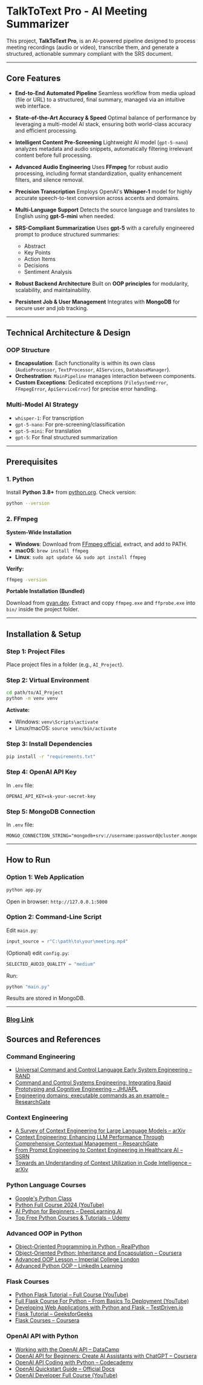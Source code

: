 # TalkToText Pro - AI Meeting Summarizer

This project, **TalkToText Pro**, is an AI-powered pipeline designed to process meeting recordings (audio or video), transcribe them, and generate a structured, actionable summary compliant with the SRS document.

---

## Core Features

- **End-to-End Automated Pipeline**
  Seamless workflow from media upload (file or URL) to a structured, final summary, managed via an intuitive web interface.

- **State-of-the-Art Accuracy & Speed**
  Optimal balance of performance by leveraging a multi-model AI stack, ensuring both world-class accuracy and efficient processing.

- **Intelligent Content Pre-Screening**
  Lightweight AI model (`gpt-5-nano`) analyzes metadata and audio snippets, automatically filtering irrelevant content before full processing.

- **Advanced Audio Engineering**
  Uses **FFmpeg** for robust audio processing, including format standardization, quality enhancement filters, and silence removal.

- **Precision Transcription**
  Employs OpenAI's **Whisper-1** model for highly accurate speech-to-text conversion across accents and domains.

- **Multi-Language Support**
  Detects the source language and translates to English using **gpt-5-mini** when needed.

- **SRS-Compliant Summarization**
  Uses **gpt-5** with a carefully engineered prompt to produce structured summaries:
  - Abstract
  - Key Points
  - Action Items
  - Decisions
  - Sentiment Analysis

- **Robust Backend Architecture**
  Built on **OOP principles** for modularity, scalability, and maintainability.

- **Persistent Job & User Management**
  Integrates with **MongoDB** for secure user and job tracking.

---

## Technical Architecture & Design

### OOP Structure
- **Encapsulation**: Each functionality is within its own class (`AudioProcessor`, `TextProcessor`, `AIServices`, `DatabaseManager`).
- **Orchestration**: `MainPipeline` manages interaction between components.
- **Custom Exceptions**: Dedicated exceptions (`FileSystemError`, `FFmpegError`, `ApiServiceError`) for precise error handling.

### Multi-Model AI Strategy
- `whisper-1`: For transcription
- `gpt-5-nano`: For pre-screening/classification
- `gpt-5-mini`: For translation
- `gpt-5`: For final structured summarization

---

## Prerequisites

### 1. Python
Install **Python 3.8+** from [python.org](https://www.python.org/downloads/). Check version:
```bash
python --version
```

### 2. FFmpeg

**System-Wide Installation**

- **Windows**: Download from [FFmpeg official](https://ffmpeg.org/download.html), extract, and add to PATH.
- **macOS**: `brew install ffmpeg`
- **Linux**: `sudo apt update && sudo apt install ffmpeg`

**Verify:**
```bash
ffmpeg -version
```

**Portable Installation (Bundled)**

Download from [gyan.dev](https://www.gyan.dev/ffmpeg/builds/). Extract and copy `ffmpeg.exe` and `ffprobe.exe` into `bin/` inside the project folder.

---

## Installation & Setup

### Step 1: Project Files
Place project files in a folder (e.g., `AI_Project`).

### Step 2: Virtual Environment
```bash
cd path/to/AI_Project
python -m venv venv
```

**Activate:**
- Windows: `venv\Scripts\activate`
- Linux/macOS: `source venv/bin/activate`

### Step 3: Install Dependencies
```bash
pip install -r "requirements.txt"
```

### Step 4: OpenAI API Key
In `.env` file:
```
OPENAI_API_KEY=sk-your-secret-key
```

### Step 5: MongoDB Connection
In `.env` file:
```
MONGO_CONNECTION_STRING="mongodb+srv://username:password@cluster.mongodb.net/mydatabase"
```

---

## How to Run

### Option 1: Web Application
```bash
python app.py
```
Open in browser: `http://127.0.0.1:5000`

### Option 2: Command-Line Script
Edit `main.py`:
```python
input_source = r"C:\path\to\your\meeting.mp4"
```

(Optional) edit `config.py`:
```python
SELECTED_AUDIO_QUALITY = "medium"
```

Run:
```bash
python "main.py"
```

Results are stored in MongoDB.

---

### [Blog Link](https://dev.to/sarah_thafer_51a73ef6f68a/from-audio-to-action-how-yemenai-talktotext-pro-automates-meeting-documentation-4od6)

## Sources and References

### Command Engineering
- [Universal Command and Control Language Early System Engineering – RAND](https://www.rand.org/pubs/research_reports/RRA744-2.html)
- [Command and Control Systems Engineering: Integrating Rapid Prototyping and Cognitive Engineering – JHUAPL](https://secwww.jhuapl.edu/techdigest/content/techdigest/pdf/V31-N01/31-01-Cooley.pdf)
- [Engineering domains: executable commands as an example – ResearchGate](https://www.researchgate.net/publication/3756128_Engineering_domains_executable_commands_as_an_example)

### Context Engineering
- [A Survey of Context Engineering for Large Language Models – arXiv](https://arxiv.org/abs/2507.13334)
- [Context Engineering: Enhancing LLM Performance Through Comprehensive Contextual Management – ResearchGate](https://www.researchgate.net/publication/393511218_Context_Engineering_Enhancing_Large_Language_Model_Performance_Through_Comprehensive_Contextual_Management)
- [From Prompt Engineering to Context Engineering in Healthcare AI – SSRN](https://papers.ssrn.com/sol3/papers.cfm?abstract_id=5365971)
- [Towards an Understanding of Context Utilization in Code Intelligence – arXiv](https://arxiv.org/abs/2504.08734)

### Python Language Courses
- [Google's Python Class](https://developers.google.com/edu/python)
- [Python Full Course 2024 (YouTube)](https://www.youtube.com/watch?v=ix9cRaBkVe0)
- [AI Python for Beginners – DeepLearning.AI](https://www.deeplearning.ai/short-courses/ai-python-for-beginners/)
- [Top Free Python Courses & Tutorials – Udemy](https://www.udemy.com/topic/python/free/)

### Advanced OOP in Python
- [Object-Oriented Programming in Python – RealPython](https://realpython.com/python3-object-oriented-programming/)
- [Object-Oriented Python: Inheritance and Encapsulation – Coursera](https://www.coursera.org/learn/object-oriented-python)
- [Advanced OOP Lesson – Imperial College London](https://python.pages.doc.ic.ac.uk/2021/lessons/oop)
- [Advanced Python OOP – LinkedIn Learning](https://www.linkedin.com/learning/advanced-python-object-oriented-programming)

### Flask Courses
- [Python Flask Tutorial – Full Course (YouTube)](https://www.youtube.com/watch?v=2YOBmELm_v0)
- [Full Flask Course For Python – From Basics To Deployment (YouTube)](https://www.youtube.com/watch?v=oQ5UfJqW5Jo)
- [Developing Web Applications with Python and Flask – TestDriven.io](https://testdriven.io/courses/learn-flask/)
- [Flask Tutorial – GeeksforGeeks](https://www.geeksforgeeks.org/python/flask-tutorial/)
- [Flask Courses – Coursera](https://www.coursera.org/courses?query=flask)

### OpenAI API with Python
- [Working with the OpenAI API – DataCamp](https://www.datacamp.com/courses/working-with-the-openai-api)
- [OpenAI API for Beginners: Create AI Assistants with ChatGPT – Coursera](https://www.coursera.org/projects/openai-api-for-beginners-create-ai-assistants-with-chatgpt)
- [OpenAI API Coding with Python – Codecademy](https://www.codecademy.com/learn/open-ai-api-coding-with-python)
- [OpenAI Quickstart Guide – Official Docs](https://platform.openai.com/docs/quickstart)
- [OpenAI Developer Full Course (YouTube)](https://www.youtube.com/watch?v=mnJJPltybBM)
